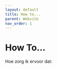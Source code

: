 ```yaml
---
layout: default
title: How to...
parent: Website
nav_order: 1
---
```


# How To...

Hoe zorg ik ervoor dat:
